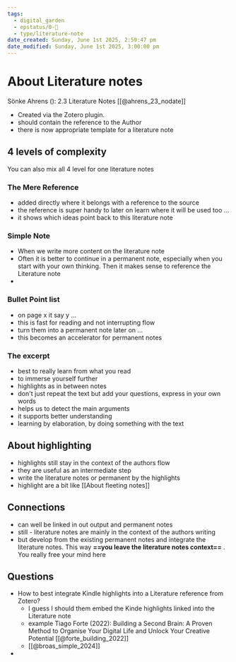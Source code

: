 ```yaml
---
tags:
  - digital_garden
  - epstatus/0-🌰
  - type/literature-note
date_created: Sunday, June 1st 2025, 2:59:47 pm
date_modified: Sunday, June 1st 2025, 3:00:00 pm
---
```

# About Literature notes
Sönke Ahrens (): 2.3 Literature Notes [[@ahrens_23_nodate]]

- Created via the Zotero plugin. 
- should contain the reference to the Author
- there is now appropriate template for a literature note

## 4 levels of complexity
You can also mix all 4 level for one literature notes

### The Mere Reference
- added directly where it belongs with a reference to the source
- the reference is super handy to later on learn where it will be used too ...
- it shows which ideas point back to this literature note

### Simple Note
- When we write more content on the literature note
- Often it is better to continue in a permanent note, especially when you start with your own thinking. Then it makes sense to reference the Literature note
- 

### Bullet Point list
+ on page x it say y ...
+ this is fast for reading and not interrupting flow
+ turn them into a permanent note later on ...
+ this becomes an accelerator for permanent notes

### The excerpt
+ best to really learn from what you read
+ to immerse yourself further
+ highlights as in between notes
+ don't just repeat the text but add your questions, express in your own words
+ helps us to detect the main arguments
+ it supports better understanding
+ learning by elaboration, by doing something with the text

## About highlighting
+ highlights still stay in the context of the authors flow
+ they are useful as an intermediate step
+ write the literature notes or permanent by the highlights
+ highlight are a bit like [[About fleeting notes]]

## Connections
- can well be linked in out output and permanent notes
- still - literature notes are mainly in the context of the authors writing
- but develop from the existing permanent notes and integrate the literature notes. This way **==you leave the literature notes context==** . You really free your mind here

## Questions
- How to best integrate Kindle highlights into a Literature reference from Zotero?
	- I guess I should them embed the Kinde highlights linked into the Literature note
	- example Tiago Forte (2022): Building a Second Brain: A Proven Method to Organise Your Digital Life and Unlock Your Creative Potential [[@forte_building_2022]]
	- [[@broas_simple_2024]]
- 


